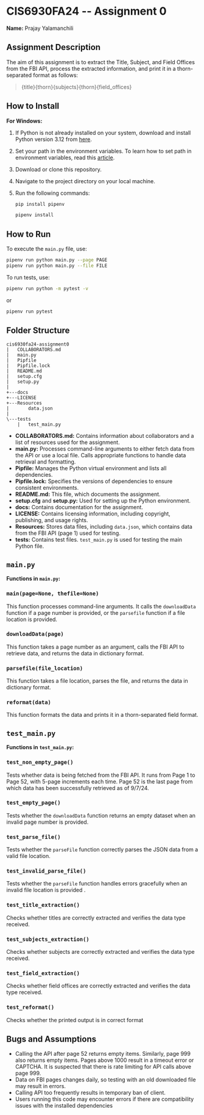 # CIS6930FA24 -- Assignment 0

**Name:** Prajay Yalamanchili

## Assignment Description

The aim of this assignment is to extract the Title, Subject, and Field Offices from the FBI API, process the extracted information, and print it in a thorn-separated format as follows:

> {title}{thorn}{subjects}{thorn}{field_offices}

## How to Install

**For Windows:**

1. If Python is not already installed on your system, download and install Python version 3.12 from [here](https://www.python.org/downloads/).
2. Set your path in the environment variables. To learn how to set path in environment variables, read this [article](https://www.liquidweb.com/help-docs/adding-python-path-to-windows-10-or-11-path-environment-variable/).
3. Download or clone this repository.
4. Navigate to the project directory on your local machine.
5. Run the following commands:

    ```bash
    pip install pipenv
    ```
    ```bash
    pipenv install
    ```

## How to Run

To execute the `main.py` file, use:
```bash
pipenv run python main.py --page PAGE
pipenv run python main.py --file FILE
```
To run tests, use:
```bash
pipenv run python -m pytest -v
```
or

```bash
pipenv run pytest
```

<!-- ## Example
![video](video) -->

## Folder Structure
```
cis6930fa24-assignment0
|   COLLABORATORS.md
|   main.py
|   Pipfile
|   Pipfile.lock
|   README.md
|   setup.cfg
|   setup.py
|                 
+---docs
+---LICENSE
+---Resources
|       data.json
|       
\---tests
    |   test_main.py
```

- **COLLABORATORS.md:** Contains information about collaborators and a list of resources used for the assignment.
- **main.py:** Processes command-line arguments to either fetch data from the API or use a local file. Calls appropriate functions to handle data retrieval and formatting.
- **Pipfile:** Manages the Python virtual environment and lists all dependencies.
- **Pipfile.lock:** Specifies the versions of dependencies to ensure consistent environments.
- **README.md:** This file, which documents the assignment.
- **setup.cfg** and **setup.py:** Used for setting up the Python environment.
- **docs:** Contains documentation for the assignment.
- **LICENSE:** Contains licensing information, including copyright, publishing, and usage rights.
- **Resources:** Stores data files, including `data.json`, which contains data from the FBI API (page 1) used for testing.
- **tests:** Contains test files. `test_main.py` is used for testing the main Python file.

## `main.py`

**Functions in `main.py`:**

### `main(page=None, thefile=None)`
This function processes command-line arguments. It calls the `downloadData` function if a page number is provided, or the `parsefile` function if a file location is provided.

### `downloadData(page)`
This function takes a page number as an argument, calls the FBI API to retrieve data, and returns the data in dictionary format.

### `parsefile(file_location)`
This function takes a file location, parses the file, and returns the data in dictionary format.

### `reformat(data)`
This function formats the data and prints it in a thorn-separated field format.

## `test_main.py`

**Functions in `test_main.py`:**

### `test_non_empty_page()`
Tests whether data is being fetched from the FBI API. It runs from Page 1 to Page 52, with 5-page increments each time. Page 52 is the last page from which data has been successfully retrieved as of 9/7/24.

### `test_empty_page()`
Tests whether the `downloadData` function returns an empty dataset when an invalid page number is provided.

### `test_parse_file()`
Tests whether the `parseFile` function correctly parses the JSON data from a valid file location.

### `test_invalid_parse_file()`
Tests whether the `parseFile` function handles errors gracefully when an invalid file location is provided .

### `test_title_extraction()`
Checks whether titles are correctly extracted and verifies the data type received.

### `test_subjects_extraction()`
Checks whether subjects are correctly extracted and verifies the data type received.

### `test_field_extraction()`
Checks whether field offices are correctly extracted and verifies the data type received.

### `test_reformat()`
Checks whether the printed output is in correct format

## Bugs and Assumptions

- Calling the API after page 52 returns empty items. Similarly, page 999 also returns empty items. Pages above 1000 result in a timeout error or CAPTCHA. It is suspected that there is rate limiting for API calls above page 999.
- Data on FBI pages changes daily, so testing with an old downloaded file may result in errors.
- Calling API too frequently results in temporary ban of client.
- Users running this code may encounter errors if there are compatibility issues with the installed dependencies
